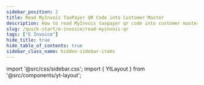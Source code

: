```yaml
---
sidebar_position: 2
title: Read MyInvois TaxPayer QR Code into Customer Master
description: How to read MyInvois taxpayer qr code into customer master
slug: /quick-start/e-invoice/read-myinvois-qr
tags: ["E Invoice"]
hide_title: true
hide_table_of_contents: true
sidebar_class_name: hidden-sidebar-items
---
```


import '@src/css/sidebar.css';
import { YtLayout } from '@src/components/yt-layout';

<YtLayout
    videoId="dAaucBNuD18"
/>
